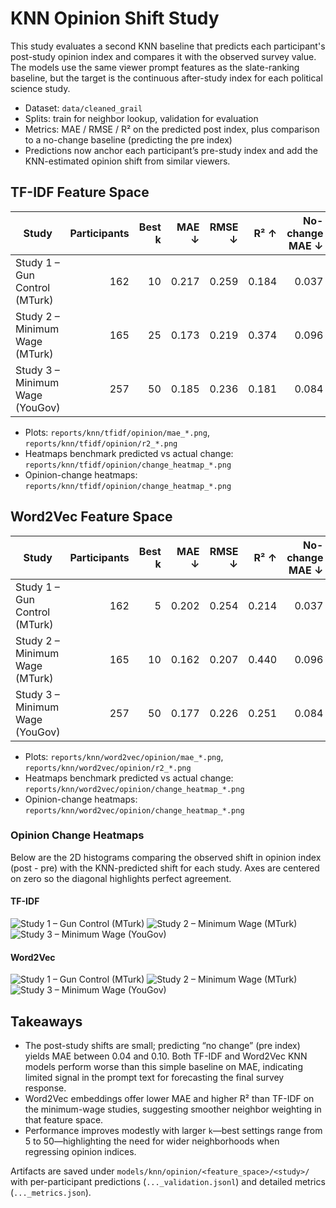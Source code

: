 # KNN Opinion Shift Study

This study evaluates a second KNN baseline that predicts each participant's post-study opinion index and compares it with the observed survey value. The models use the same viewer prompt features as the slate-ranking baseline, but the target is the continuous after-study index for each political science study.

- Dataset: `data/cleaned_grail`
- Splits: train for neighbor lookup, validation for evaluation
- Metrics: MAE / RMSE / R² on the predicted post index, plus comparison to a no-change baseline (predicting the pre index)
- Predictions now anchor each participant’s pre-study index and add the KNN-estimated opinion shift from similar viewers.

## TF-IDF Feature Space

| Study | Participants | Best k | MAE ↓ | RMSE ↓ | R² ↑ | No-change MAE ↓ |
| --- | ---: | ---: | ---: | ---: | ---: | ---: |
| Study 1 – Gun Control (MTurk) | 162 | 10 | 0.217 | 0.259 | 0.184 | 0.037 |
| Study 2 – Minimum Wage (MTurk) | 165 | 25 | 0.173 | 0.219 | 0.374 | 0.096 |
| Study 3 – Minimum Wage (YouGov) | 257 | 50 | 0.185 | 0.236 | 0.181 | 0.084 |

- Plots: `reports/knn/tfidf/opinion/mae_*.png`, `reports/knn/tfidf/opinion/r2_*.png`
- Heatmaps benchmark predicted vs actual change: `reports/knn/tfidf/opinion/change_heatmap_*.png`
- Opinion-change heatmaps: `reports/knn/tfidf/opinion/change_heatmap_*.png`

## Word2Vec Feature Space

| Study | Participants | Best k | MAE ↓ | RMSE ↓ | R² ↑ | No-change MAE ↓ |
| --- | ---: | ---: | ---: | ---: | ---: | ---: |
| Study 1 – Gun Control (MTurk) | 162 | 5 | 0.202 | 0.254 | 0.214 | 0.037 |
| Study 2 – Minimum Wage (MTurk) | 165 | 10 | 0.162 | 0.207 | 0.440 | 0.096 |
| Study 3 – Minimum Wage (YouGov) | 257 | 50 | 0.177 | 0.226 | 0.251 | 0.084 |

- Plots: `reports/knn/word2vec/opinion/mae_*.png`, `reports/knn/word2vec/opinion/r2_*.png`
- Heatmaps benchmark predicted vs actual change: `reports/knn/word2vec/opinion/change_heatmap_*.png`
- Opinion-change heatmaps: `reports/knn/word2vec/opinion/change_heatmap_*.png`

### Opinion Change Heatmaps

Below are the 2D histograms comparing the observed shift in opinion index (post - pre) with the KNN-predicted shift for each study. Axes are centered on zero so the diagonal highlights perfect agreement.

#### TF-IDF

![Study 1 – Gun Control (MTurk)](../tfidf/opinion/change_heatmap_study1.png)
![Study 2 – Minimum Wage (MTurk)](../tfidf/opinion/change_heatmap_study2.png)
![Study 3 – Minimum Wage (YouGov)](../tfidf/opinion/change_heatmap_study3.png)

#### Word2Vec

![Study 1 – Gun Control (MTurk)](../word2vec/opinion/change_heatmap_study1.png)
![Study 2 – Minimum Wage (MTurk)](../word2vec/opinion/change_heatmap_study2.png)
![Study 3 – Minimum Wage (YouGov)](../word2vec/opinion/change_heatmap_study3.png)

## Takeaways

- The post-study shifts are small; predicting “no change” (pre index) yields MAE between 0.04 and 0.10. Both TF-IDF and Word2Vec KNN models perform worse than this simple baseline on MAE, indicating limited signal in the prompt text for forecasting the final survey response.
- Word2Vec embeddings offer lower MAE and higher R² than TF-IDF on the minimum-wage studies, suggesting smoother neighbor weighting in that feature space.
- Performance improves modestly with larger `k`—best settings range from 5 to 50—highlighting the need for wider neighborhoods when regressing opinion indices.

Artifacts are saved under `models/knn/opinion/<feature_space>/<study>/` with per-participant predictions (`..._validation.jsonl`) and detailed metrics (`..._metrics.json`).

